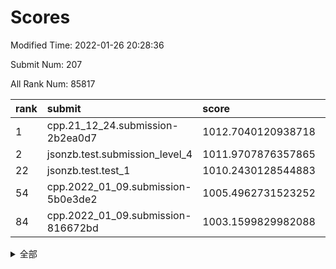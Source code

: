 # Scores

Modified Time: 2022-01-26 20:28:36

Submit Num: 207

All Rank Num: 85817

| rank |               submit               |       score        |       sigma        | pk_num |
| :--- | :--------------------------------- | :----------------- | :----------------- | :----- |
| 1    | cpp.21_12_24.submission-2b2ea0d7   | 1012.7040120938718 | 0.7916041608662199 | 1658   |
| 2    | jsonzb.test.submission_level_4     | 1011.9707876357865 | 0.7993954615049256 | 1659   |
| 22   | jsonzb.test.test_1                 | 1010.2430128544883 | 0.7693925979565864 | 1657   |
| 54   | cpp.2022_01_09.submission-5b0e3de2 | 1005.4962731523252 | 0.7124358537636513 | 1657   |
| 84   | cpp.2022_01_09.submission-816672bd | 1003.1599829982088 | 0.7188668343547627 | 1658   |


<details>
<summary>全部</summary>

| rank |                 submit                 |       score        |       sigma        | pk_num |
| :--- | :------------------------------------- | :----------------- | :----------------- | :----- |
| 1    | cpp.21_12_24.submission-2b2ea0d7       | 1012.7040120938718 | 0.7916041608662199 | 1658   |
| 2    | jsonzb.test.submission_level_4         | 1011.9707876357865 | 0.7993954615049256 | 1659   |
| 3    | gobigger.level_3.submission_level_3_32 | 1011.7896659198583 | 0.7878165824817008 | 1659   |
| 4    | gobigger.level_3.submission_level_3_40 | 1011.4780204626735 | 0.7942915798370795 | 1665   |
| 5    | gobigger.level_3.submission_level_3_10 | 1011.3490322665009 | 0.7586385592527121 | 1659   |
| 6    | gobigger.level_3.submission_level_3_16 | 1011.1127072794222 | 0.780212898175604  | 1653   |
| 7    | gobigger.level_3.submission_level_3_26 | 1011.0910009458637 | 0.7953743839690014 | 1650   |
| 8    | gobigger.level_3.submission_level_3_24 | 1011.0443791684328 | 0.7763028836349287 | 1663   |
| 9    | gobigger.level_3.submission_level_3_22 | 1011.0294042951225 | 0.7595917389447883 | 1662   |
| 10   | gobigger.level_3.submission_level_3_7  | 1010.9435179485312 | 0.7805188794872182 | 1658   |
| 11   | gobigger.level_3.submission_level_3_0  | 1010.9400786183642 | 0.7546840901216663 | 1656   |
| 12   | gobigger.level_3.submission_level_3_43 | 1010.8765754774437 | 0.7724788203610647 | 1658   |
| 13   | gobigger.level_3.submission_level_3_49 | 1010.5854428006198 | 0.7606619132233605 | 1658   |
| 14   | gobigger.level_3.submission_level_3_46 | 1010.5758993103279 | 0.7592518026657719 | 1653   |
| 15   | gobigger.level_3.submission_level_3_42 | 1010.5480255736571 | 0.7427787022938905 | 1659   |
| 16   | gobigger.level_3.submission_level_3_20 | 1010.3885313752795 | 0.7544995611489925 | 1662   |
| 17   | gobigger.level_3.submission_level_3_2  | 1010.3824181467128 | 0.780824164889073  | 1662   |
| 18   | gobigger.level_3.submission_level_3_29 | 1010.3547706227798 | 0.7649917518093109 | 1662   |
| 19   | gobigger.level_3.submission_level_3_18 | 1010.274959413011  | 0.7747245512372756 | 1663   |
| 20   | gobigger.level_3.submission_level_3_19 | 1010.2648152600112 | 0.7618471554419575 | 1658   |
| 21   | gobigger.level_3.submission_level_3_31 | 1010.2552006731713 | 0.7538245187599444 | 1658   |
| 22   | jsonzb.test.test_1                     | 1010.2430128544883 | 0.7693925979565864 | 1657   |
| 23   | gobigger.level_3.submission_level_3_5  | 1010.2142171640753 | 0.7672638933211562 | 1654   |
| 24   | gobigger.level_3.submission_level_3_23 | 1010.1899497295304 | 0.7590616739967242 | 1658   |
| 25   | gobigger.level_3.submission_level_3_13 | 1010.1898309794458 | 0.7572897925429403 | 1661   |
| 26   | gobigger.level_3.submission_level_3_48 | 1010.0778532448637 | 0.760197020525444  | 1654   |
| 27   | gobigger.level_3.submission_level_3_3  | 1010.0612277360484 | 0.7582461601806272 | 1658   |
| 28   | gobigger.level_3.submission_level_3_14 | 1009.8414126349664 | 0.7367443770258431 | 1658   |
| 29   | gobigger.level_3.submission_level_3_1  | 1009.8188631923254 | 0.7497726241575082 | 1661   |
| 30   | gobigger.level_3.submission_level_3_34 | 1009.7768113521429 | 0.7447835835896504 | 1659   |
| 31   | gobigger.level_3.submission_level_3_41 | 1009.7693685793515 | 0.7850778882520906 | 1663   |
| 32   | gobigger.level_3.submission_level_3_4  | 1009.7090029209951 | 0.745536541471581  | 1658   |
| 33   | gobigger.level_3.submission_level_3_36 | 1009.6571426185841 | 0.7583179119596515 | 1657   |
| 34   | gobigger.level_3.submission_level_3_38 | 1009.6327034426133 | 0.7406139320069066 | 1662   |
| 35   | gobigger.level_3.submission_level_3_35 | 1009.6212846359734 | 0.7422211885041035 | 1661   |
| 36   | gobigger.level_3.submission_level_3_15 | 1009.6096844228791 | 0.751764018432288  | 1662   |
| 37   | gobigger.level_3.submission_level_3_39 | 1009.6011005395632 | 0.7622480883300534 | 1662   |
| 38   | gobigger.level_3.submission_level_3_17 | 1009.5894688560488 | 0.7390538173251948 | 1658   |
| 39   | gobigger.level_3.submission_level_3_11 | 1009.5275774888337 | 0.7522370944731755 | 1658   |
| 40   | gobigger.level_3.submission_level_3_9  | 1009.4941532662871 | 0.7596800971364294 | 1662   |
| 41   | gobigger.level_3.submission_level_3_27 | 1009.4256924143657 | 0.744146377280978  | 1656   |
| 42   | gobigger.level_3.submission_level_3_33 | 1009.4220236773349 | 0.7558171896005118 | 1659   |
| 43   | gobigger.level_3.submission_level_3_28 | 1009.3982258514382 | 0.755197079415682  | 1658   |
| 44   | gobigger.level_3.submission_level_3_8  | 1009.3779403056566 | 0.7329365625062542 | 1656   |
| 45   | gobigger.level_3.submission_level_3_6  | 1009.2831856699696 | 0.7476417855804722 | 1658   |
| 46   | gobigger.level_3.submission_level_3_25 | 1009.2648723121124 | 0.7493143974757115 | 1662   |
| 47   | gobigger.level_3.submission_level_3_44 | 1009.2603421524093 | 0.7672407468342562 | 1661   |
| 48   | gobigger.level_3.submission_level_3_12 | 1009.101733143603  | 0.7542871556992644 | 1663   |
| 49   | gobigger.level_3.submission_level_3_30 | 1009.0489379334714 | 0.7680905735448362 | 1656   |
| 50   | gobigger.level_3.submission_level_3_21 | 1008.9965350805627 | 0.7531088842939689 | 1659   |
| 51   | gobigger.level_3.submission_level_3_45 | 1008.9725536184563 | 0.7373700230314932 | 1659   |
| 52   | gobigger.level_3.submission_level_3_47 | 1008.855701947085  | 0.7435099086663116 | 1662   |
| 53   | gobigger.level_3.submission_level_3_37 | 1007.9369034950325 | 0.7418148397490765 | 1659   |
| 54   | cpp.2022_01_09.submission-5b0e3de2     | 1005.4962731523252 | 0.7124358537636513 | 1657   |
| 55   | gobigger.level_1.submission_level_1_36 | 1005.4946064540163 | 0.722641790732323  | 1656   |
| 56   | gobigger.level_1.submission_level_1_40 | 1004.8143751795845 | 0.7211171894854022 | 1655   |
| 57   | gobigger.level_1.submission_level_1_27 | 1004.63076861098   | 0.7304685746920095 | 1653   |
| 58   | gobigger.level_1.submission_level_1_22 | 1004.5814662227792 | 0.7318747623127564 | 1658   |
| 59   | gobigger.level_1.submission_level_1_42 | 1004.3605414009787 | 0.7042857561362089 | 1658   |
| 60   | gobigger.level_1.submission_level_1_6  | 1004.3029457203502 | 0.7114225352048592 | 1657   |
| 61   | gobigger.level_1.submission_level_1_25 | 1004.2648931209109 | 0.7253322770721818 | 1661   |
| 62   | gobigger.level_1.submission_level_1_32 | 1004.1586747634957 | 0.7349979421158265 | 1657   |
| 63   | gobigger.level_1.submission_level_1_13 | 1004.15271100532   | 0.7241994772740883 | 1659   |
| 64   | gobigger.level_1.submission_level_1_7  | 1003.9512608698153 | 0.7333866530428107 | 1658   |
| 65   | gobigger.level_1.submission_level_1_23 | 1003.9472447280313 | 0.7094694096369969 | 1661   |
| 66   | gobigger.level_1.submission_level_1_9  | 1003.9339801358129 | 0.7158657737042319 | 1660   |
| 67   | gobigger.level_1.submission_level_1_47 | 1003.9148364467395 | 0.7218356216948744 | 1657   |
| 68   | gobigger.level_1.submission_level_1_24 | 1003.8270688976535 | 0.7234128002532254 | 1658   |
| 69   | gobigger.level_1.submission_level_1_14 | 1003.6652301642673 | 0.7281429726674343 | 1657   |
| 70   | gobigger.level_1.submission_level_1_16 | 1003.6629955174191 | 0.7243442859414092 | 1657   |
| 71   | gobigger.level_1.submission_level_1_29 | 1003.6258013246256 | 0.7133054894506466 | 1657   |
| 72   | gobigger.level_1.submission_level_1_26 | 1003.4668097588557 | 0.7175353508799455 | 1660   |
| 73   | gobigger.level_1.submission_level_1_0  | 1003.4620344436753 | 0.7258682232241264 | 1663   |
| 74   | gobigger.level_1.submission_level_1_3  | 1003.4383241018797 | 0.7141358899434825 | 1660   |
| 75   | gobigger.level_1.submission_level_1_46 | 1003.3541981873275 | 0.7222290444897402 | 1658   |
| 76   | gobigger.level_1.submission_level_1_31 | 1003.3189548070244 | 0.7214459061143073 | 1654   |
| 77   | gobigger.level_1.submission_level_1_19 | 1003.3017924040535 | 0.715272096283764  | 1659   |
| 78   | gobigger.level_1.submission_level_1_35 | 1003.2698839988414 | 0.7153933345011564 | 1653   |
| 79   | gobigger.level_1.submission_level_1_5  | 1003.2667543799104 | 0.7144132287080871 | 1658   |
| 80   | gobigger.level_1.submission_level_1_1  | 1003.2248038218414 | 0.7187685689550951 | 1657   |
| 81   | gobigger.level_1.submission_level_1_18 | 1003.2026053514246 | 0.7164165527753581 | 1658   |
| 82   | gobigger.level_1.submission_level_1_17 | 1003.2002173798892 | 0.7173001751295576 | 1656   |
| 83   | gobigger.level_1.submission_level_1_38 | 1003.16680820784   | 0.7299255728814898 | 1658   |
| 84   | cpp.2022_01_09.submission-816672bd     | 1003.1599829982088 | 0.7188668343547627 | 1658   |
| 85   | gobigger.level_1.submission_level_1_20 | 1003.145294503364  | 0.719336494762939  | 1653   |
| 86   | gobigger.level_1.submission_level_1_39 | 1003.1301575421655 | 0.7049917092925906 | 1653   |
| 87   | gobigger.level_1.submission_level_1_28 | 1003.1259335221243 | 0.7219298776088556 | 1661   |
| 88   | gobigger.level_1.submission_level_1_41 | 1003.0535727877    | 0.7255359273989528 | 1660   |
| 89   | gobigger.level_1.submission_level_1_34 | 1002.9832541537597 | 0.719344557728728  | 1659   |
| 90   | gobigger.level_1.submission_level_1_4  | 1002.9465732633037 | 0.7170426049566178 | 1661   |
| 91   | gobigger.level_1.submission_level_1_8  | 1002.9202526704279 | 0.7228601264609652 | 1656   |
| 92   | gobigger.level_1.submission_level_1_43 | 1002.9145538217299 | 0.7025215533871965 | 1660   |
| 93   | gobigger.level_1.submission_level_1_33 | 1002.8931005029002 | 0.720576746548058  | 1658   |
| 94   | gobigger.level_1.submission_level_1_45 | 1002.8666706782818 | 0.7190595779350025 | 1650   |
| 95   | gobigger.level_1.submission_level_1_44 | 1002.8042914248556 | 0.7218540335543874 | 1655   |
| 96   | gobigger.level_1.submission_level_1_21 | 1002.799359068667  | 0.7266004927222375 | 1658   |
| 97   | gobigger.level_1.submission_level_1_12 | 1002.7735589914805 | 0.7119874562114274 | 1661   |
| 98   | gobigger.level_1.submission_level_1_49 | 1002.7676454688632 | 0.7226325941954959 | 1655   |
| 99   | gobigger.level_1.submission_level_1_37 | 1002.7399934299219 | 0.7119397208156889 | 1659   |
| 100  | gobigger.level_1.submission_level_1_30 | 1002.4649091403163 | 0.7115146944193107 | 1656   |
| 101  | gobigger.level_1.submission_level_1_10 | 1002.3911310674288 | 0.7207885301028478 | 1661   |
| 102  | gobigger.level_1.submission_level_1_48 | 1002.1624758440637 | 0.7132656833795724 | 1654   |
| 103  | gobigger.level_1.submission_level_1_11 | 1002.0959939876067 | 0.7152679565326431 | 1662   |
| 104  | gobigger.level_1.submission_level_1_15 | 1002.0733742673273 | 0.7138938339078861 | 1660   |
| 105  | gobigger.level_1.submission_level_1_2  | 1002.0616735649477 | 0.7159151137695805 | 1659   |
| 106  | gobigger.random.submission_random_36   | 997.7533052529948  | 0.7022431156697877 | 1660   |
| 107  | gobigger.random.submission_random_21   | 996.8033383287889  | 0.7227619998693725 | 1658   |
| 108  | gobigger.random.submission_random_39   | 996.8021410192882  | 0.7013940890813254 | 1656   |
| 109  | gobigger.random.submission_random_5    | 996.6584537537692  | 0.7001358683530676 | 1652   |
| 110  | gobigger.random.submission_random_3    | 996.6413400345168  | 0.7105551102727017 | 1655   |
| 111  | gobigger.random.submission_random_1    | 996.6314273240291  | 0.7061172791136548 | 1658   |
| 112  | gobigger.random.submission_random_18   | 996.6236216373428  | 0.7032658873337244 | 1657   |
| 113  | gobigger.random.submission_random_2    | 996.5277887487691  | 0.7053268533655754 | 1660   |
| 114  | gobigger.random.submission_random_10   | 996.5026951246064  | 0.6963473730336801 | 1664   |
| 115  | gobigger.random.submission_random_28   | 996.445473567634   | 0.7214889065584633 | 1654   |
| 116  | gobigger.random.submission_random_35   | 996.3518396009079  | 0.7094670833875076 | 1656   |
| 117  | gobigger.random.submission_random_30   | 996.3242860376988  | 0.7064241601263227 | 1652   |
| 118  | gobigger.random.submission_random_7    | 996.2788053946578  | 0.7143577812948431 | 1660   |
| 119  | gobigger.random.submission_random_33   | 996.2183664906646  | 0.7115831463943647 | 1660   |
| 120  | gobigger.random.submission_random_14   | 996.2083665826009  | 0.7061630219815825 | 1659   |
| 121  | gobigger.random.submission_random_17   | 996.1143250226794  | 0.697185553314767  | 1660   |
| 122  | gobigger.random.submission_random_32   | 996.1121465655403  | 0.7111796921808875 | 1653   |
| 123  | gobigger.random.submission_random_24   | 996.0979423187885  | 0.7106388830347874 | 1658   |
| 124  | gobigger.random.submission_random_0    | 996.0939732229535  | 0.7128528245229163 | 1661   |
| 125  | gobigger.random.submission_random_11   | 995.9740238819358  | 0.7146744167654745 | 1663   |
| 126  | gobigger.random.submission_random_46   | 995.9349484091493  | 0.7077790720502365 | 1653   |
| 127  | gobigger.random.submission_random_22   | 995.9025116684319  | 0.7054994590701766 | 1656   |
| 128  | gobigger.random.submission_random_23   | 995.8682215499884  | 0.7109565640948458 | 1657   |
| 129  | gobigger.random.submission_random_15   | 995.8294951055962  | 0.7195110622452014 | 1661   |
| 130  | gobigger.random.submission_random_48   | 995.8119584393066  | 0.7114564624532446 | 1656   |
| 131  | gobigger.random.submission_random_42   | 995.8019228716421  | 0.7214174864226773 | 1661   |
| 132  | gobigger.random.submission_random_19   | 995.7989950352712  | 0.7252781330596586 | 1659   |
| 133  | gobigger.random.submission_random_20   | 995.7614882364063  | 0.7088278725600061 | 1661   |
| 134  | gobigger.random.submission_random_34   | 995.7432460750479  | 0.7122880072544285 | 1657   |
| 135  | gobigger.random.submission_random_41   | 995.7176944083435  | 0.7166568048842742 | 1663   |
| 136  | gobigger.random.submission_random_13   | 995.6412556820653  | 0.715469637708805  | 1661   |
| 137  | gobigger.random.submission_random_38   | 995.6299588135378  | 0.7043550754947805 | 1660   |
| 138  | gobigger.random.submission_random_12   | 995.6230316923245  | 0.7247225117881135 | 1664   |
| 139  | gobigger.random.submission_random_9    | 995.561293867818   | 0.7120117403754879 | 1655   |
| 140  | gobigger.random.submission_random_29   | 995.5414287387005  | 0.7070115815726261 | 1664   |
| 141  | gobigger.random.submission_random_8    | 995.4605363052751  | 0.7058559555152163 | 1657   |
| 142  | gobigger.random.submission_random_16   | 995.4321250666761  | 0.7184029897087193 | 1661   |
| 143  | gobigger.random.submission_random_4    | 995.3997706504898  | 0.715702125454398  | 1661   |
| 144  | gobigger.random.submission_random_49   | 995.3902239953358  | 0.7028343832686904 | 1662   |
| 145  | gobigger.random.submission_random_37   | 995.3763379767554  | 0.7118929150257853 | 1656   |
| 146  | gobigger.random.submission_random_6    | 995.342626512481   | 0.7335886311023535 | 1656   |
| 147  | gobigger.random.submission_random_27   | 995.2749573337474  | 0.7227903063047947 | 1657   |
| 148  | gobigger.random.submission_random_25   | 995.2514699628562  | 0.7187641859066544 | 1656   |
| 149  | gobigger.random.submission_random_40   | 995.2301466406527  | 0.7237709733367099 | 1658   |
| 150  | gobigger.random.submission_random_45   | 995.0399929052354  | 0.7111887328121107 | 1661   |
| 151  | gobigger.random.submission_random_43   | 995.0285451518753  | 0.7095617862386644 | 1663   |
| 152  | gobigger.random.submission_random_26   | 994.9336255650218  | 0.715257021976373  | 1652   |
| 153  | gobigger.random.submission_random_47   | 994.8781777703921  | 0.7221433435565713 | 1658   |
| 154  | gobigger.random.submission_random_31   | 994.5425542893548  | 0.7235799512511176 | 1656   |
| 155  | gobigger.random.submission_random_44   | 994.4506528536684  | 0.7081461214302532 | 1660   |
| 156  | gobigger.level_2.submission_level_2_25 | 994.3831290161583  | 0.7262407510296346 | 1660   |
| 157  | gobigger.level_2.submission_level_2_39 | 994.2922314213876  | 0.7316359224596776 | 1661   |
| 158  | gobigger.level_2.submission_level_2_31 | 993.7524879042909  | 0.7220646514442637 | 1656   |
| 159  | gobigger.level_2.submission_level_2_15 | 993.6335283142419  | 0.7149910590000755 | 1662   |
| 160  | gobigger.level_2.submission_level_2_7  | 993.4140456278438  | 0.7346026617575436 | 1658   |
| 161  | gobigger.level_2.submission_level_2_16 | 993.3372967630921  | 0.7314282116674139 | 1661   |
| 162  | gobigger.level_2.submission_level_2_3  | 993.2091368824737  | 0.7248014353631744 | 1656   |
| 163  | gobigger.level_2.submission_level_2_13 | 993.0446126177685  | 0.742542818185596  | 1653   |
| 164  | gobigger.level_2.submission_level_2_35 | 992.9788036227474  | 0.7521513587807106 | 1655   |
| 165  | gobigger.level_2.submission_level_2_46 | 992.8955787163682  | 0.7413052111962042 | 1656   |
| 166  | gobigger.level_2.submission_level_2_17 | 992.8843469812127  | 0.736322395141882  | 1664   |
| 167  | gobigger.level_2.submission_level_2_4  | 992.774400981334   | 0.7362558045806027 | 1660   |
| 168  | gobigger.level_2.submission_level_2_32 | 992.7538575560992  | 0.7390102389756917 | 1658   |
| 169  | gobigger.level_2.submission_level_2_34 | 992.6486562667525  | 0.7609527648857233 | 1657   |
| 170  | gobigger.level_2.submission_level_2_11 | 992.6482434600715  | 0.7365271718460392 | 1659   |
| 171  | gobigger.level_2.submission_level_2_14 | 992.559269978024   | 0.7500377002932581 | 1662   |
| 172  | gobigger.level_2.submission_level_2_49 | 992.5327500139346  | 0.7481409402983539 | 1659   |
| 173  | gobigger.level_2.submission_level_2_5  | 992.5231410879642  | 0.7413293805635655 | 1654   |
| 174  | gobigger.level_2.submission_level_2_24 | 992.4722177130225  | 0.7455924721600758 | 1660   |
| 175  | gobigger.level_2.submission_level_2_26 | 992.3251624930645  | 0.7456935784730706 | 1664   |
| 176  | gobigger.level_2.submission_level_2_33 | 992.246259906186   | 0.740827324870756  | 1661   |
| 177  | gobigger.level_2.submission_level_2_22 | 992.1795984376643  | 0.758009229138573  | 1659   |
| 178  | gobigger.level_2.submission_level_2_40 | 992.0283387829264  | 0.7546823196041541 | 1656   |
| 179  | gobigger.level_2.submission_level_2_10 | 991.8861248475431  | 0.7544535341236306 | 1655   |
| 180  | gobigger.level_2.submission_level_2_43 | 991.814447423422   | 0.7347751846300714 | 1656   |
| 181  | gobigger.level_2.submission_level_2_1  | 991.7214089925295  | 0.7475837751527001 | 1660   |
| 182  | gobigger.level_2.submission_level_2_38 | 991.6897771562996  | 0.73700376627401   | 1656   |
| 183  | gobigger.level_2.submission_level_2_19 | 991.6683207053425  | 0.7504410641380015 | 1658   |
| 184  | gobigger.level_2.submission_level_2_48 | 991.5988907099187  | 0.7310866390876756 | 1659   |
| 185  | gobigger.level_2.submission_level_2_29 | 991.5199844208332  | 0.74632129282578   | 1660   |
| 186  | gobigger.level_2.submission_level_2_9  | 991.5138448472662  | 0.7453703082007439 | 1658   |
| 187  | gobigger.level_2.submission_level_2_0  | 991.3217234122718  | 0.7562634594349177 | 1660   |
| 188  | gobigger.level_2.submission_level_2_41 | 991.2765099193763  | 0.7495038611306045 | 1661   |
| 189  | gobigger.level_2.submission_level_2_23 | 991.2426220207237  | 0.7634541152040445 | 1666   |
| 190  | gobigger.level_2.submission_level_2_2  | 991.2201300516745  | 0.7459223632658266 | 1657   |
| 191  | gobigger.level_2.submission_level_2_42 | 991.2111237475098  | 0.7569757150566593 | 1662   |
| 192  | gobigger.level_2.submission_level_2_6  | 991.1058232128245  | 0.7712828483719196 | 1655   |
| 193  | gobigger.level_2.submission_level_2_18 | 991.0929238309719  | 0.7442544796234851 | 1658   |
| 194  | gobigger.level_2.submission_level_2_8  | 991.0498739475464  | 0.75410183649329   | 1660   |
| 195  | gobigger.level_2.submission_level_2_37 | 991.0459257882856  | 0.7469466929591623 | 1658   |
| 196  | gobigger.level_2.submission_level_2_27 | 990.9669219837521  | 0.7590525767019171 | 1657   |
| 197  | gobigger.level_2.submission_level_2_45 | 990.9491682213807  | 0.7621513355477609 | 1658   |
| 198  | gobigger.level_2.submission_level_2_36 | 990.8782061489325  | 0.7717993645239271 | 1655   |
| 199  | gobigger.level_2.submission_level_2_28 | 990.8033708089037  | 0.7567046465829931 | 1658   |
| 200  | gobigger.level_2.submission_level_2_20 | 990.6448662770623  | 0.7640770961868025 | 1656   |
| 201  | gobigger.level_2.submission_level_2_30 | 990.6006815832181  | 0.7415797870654832 | 1660   |
| 202  | gobigger.level_2.submission_level_2_44 | 990.2946775138472  | 0.776605689591261  | 1656   |
| 203  | gobigger.level_2.submission_level_2_12 | 990.1769882071404  | 0.7577828809364039 | 1655   |
| 204  | gobigger.level_2.submission_level_2_21 | 990.0926027210062  | 0.7562620987759525 | 1653   |
| 205  | gobigger.level_2.submission_level_2_47 | 989.7455803860087  | 0.7681527200472568 | 1661   |
| 206  | gobigger.none.submission_none_0        | 977.9141257147778  | 1.327522297912056  | 1657   |
| 207  | gobigger.none.submission_none_1        | 975.3768181483235  | 1.5609708610508075 | 1652   |

</details>